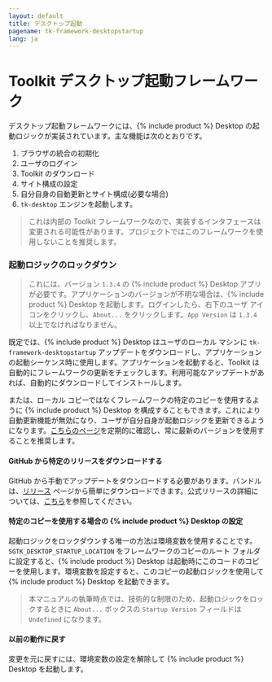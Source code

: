 ```yaml
---
layout: default
title: デスクトップ起動
pagename: tk-framework-desktopstartup
lang: ja
---
```


# Toolkit デスクトップ起動フレームワーク
デスクトップ起動フレームワークには、{% include product %} Desktop の起動ロジックが実装されています。主な機能は次のとおりです。

1. ブラウザの統合の初期化
2. ユーザのログイン
3. Toolkit のダウンロード
4. サイト構成の設定
5. 自分自身の自動更新とサイト構成(必要な場合)
6. `tk-desktop` エンジンを起動します。

> これは内部の Toolkit フレームワークなので、実装するインタフェースは変更される可能性があります。プロジェクトではこのフレームワークを使用しないことを推奨します。

### 起動ロジックのロックダウン

> これには、バージョン `1.3.4` の {% include product %} Desktop アプリが必要です。アプリケーションのバージョンが不明な場合は、{% include product %} Desktop を起動します。ログインしたら、右下のユーザ アイコンをクリックし、`About...` をクリックします。`App Version` は `1.3.4` 以上でなければなりません。

既定では、{% include product %} Desktop はユーザのローカル マシンに `tk-framework-desktopstartup` アップデートをダウンロードし、アプリケーションの起動シーケンス時に使用します。アプリケーションを起動すると、Toolkit は自動的にフレームワークの更新をチェックします。利用可能なアップデートがあれば、自動的にダウンロードしてインストールします。

または、ローカル コピーではなくフレームワークの特定のコピーを使用するように {% include product %} Desktop を構成することもできます。これにより自動更新機能が無効になり、ユーザが自分自身が起動ロジックを更新できるようになります。[こちらのページ](https://support.shotgunsoftware.com/hc/ja/articles/219040058)を定期的に確認し、常に最新のバージョンを使用することを推奨します。

#### GitHub から特定のリリースをダウンロードする

GitHub から手動でアップデートをダウンロードする必要があります。バンドルは、[リリース](https://github.com/shotgunsoftware/tk-framework-desktopstartup/releases) ページから簡単にダウンロードできます。公式リリースの詳細については、[こちら](https://support.shotgunsoftware.com/entries/97454918#toc_release_notes)を参照してください。

#### 特定のコピーを使用する場合の {% include product %} Desktop の設定

起動ロジックをロックダウンする唯一の方法は環境変数を使用することです。`SGTK_DESKTOP_STARTUP_LOCATION` をフレームワークのコピーのルート フォルダに設定すると、{% include product %} Desktop は起動時にこのコードのコピーを使用します。環境変数を設定すると、このコピーの起動ロジックを使用して {% include product %} Desktop を起動できます。

> 本マニュアルの執筆時点では、技術的な制限のため、起動ロジックをロックするときに `About...` ボックスの `Startup Version` フィールドは `Undefined` になります。

#### 以前の動作に戻す

変更を元に戻すには、環境変数の設定を解除して {% include product %} Desktop を起動します。

